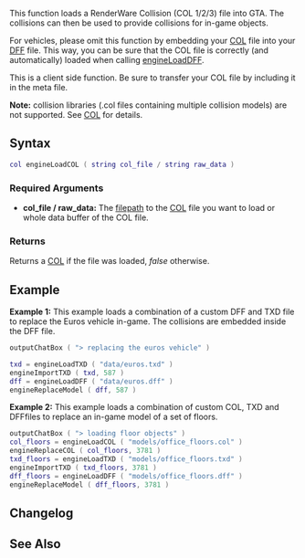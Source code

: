 This function loads a RenderWare Collision (COL 1/2/3) file into GTA. The collisions can then be used to provide collisions for in-game objects.

For vehicles, please omit this function by embedding your [COL](/docs/COL.md "wikilink") file into your [DFF](/DFF.md "wikilink") file. This way, you can be sure that the COL file is correctly (and automatically) loaded when calling [engineLoadDFF](/engineLoadDFF.md "wikilink").

This is a client side function. Be sure to transfer your COL file by including it in the meta file.

**Note:** collision libraries (.col files containing multiple collision models) are not supported. See [COL](/docs/COL.md "wikilink") for details.

Syntax
------

``` lua
col engineLoadCOL ( string col_file / string raw_data ) 
```

### Required Arguments

-   **col\_file / raw\_data:** The [filepath](/docs/filepath.md "wikilink") to the [COL](/COL.md "wikilink") file you want to load or whole data buffer of the COL file.

### Returns

Returns a [COL](/docs/COL.md "wikilink") if the file was loaded, *false* otherwise.

Example
-------

**Example 1:** This example loads a combination of a custom DFF and TXD file to replace the Euros vehicle in-game. The collisions are embedded inside the DFF file.

``` lua
outputChatBox ( "> replacing the euros vehicle" )

txd = engineLoadTXD ( "data/euros.txd" )
engineImportTXD ( txd, 587 )
dff = engineLoadDFF ( "data/euros.dff" )
engineReplaceModel ( dff, 587 )
```

**Example 2:** This example loads a combination of custom COL, TXD and DFFfiles to replace an in-game model of a set of floors.

``` lua
outputChatBox ( "> loading floor objects" )
col_floors = engineLoadCOL ( "models/office_floors.col" )
engineReplaceCOL ( col_floors, 3781 )
txd_floors = engineLoadTXD ( "models/office_floors.txd" )
engineImportTXD ( txd_floors, 3781 )
dff_floors = engineLoadDFF ( "models/office_floors.dff" )
engineReplaceModel ( dff_floors, 3781 )
```

Changelog
---------

See Also
--------
